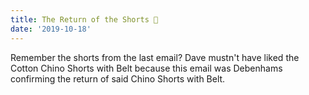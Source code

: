 ```yaml
---
title: The Return of the Shorts 👖
date: '2019-10-18'
---
```

Remember the shorts from the last email? Dave mustn't have liked the Cotton Chino Shorts with Belt because this email was Debenhams confirming the return of said Chino Shorts with Belt.

